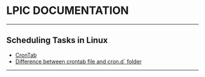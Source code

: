 # LPIC DOCUMENTATION

<hr>

## Scheduling Tasks in Linux

- <a href="Schedule-Crontab.md">CronTab</a>
- <a href="differ-crontab-crond.md">Difference between crontab file and cron.d` folder</a>

<hr>

